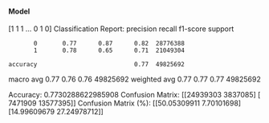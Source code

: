 #### Model
[1 1 1 ... 0 1 0]
Classification Report:
              precision    recall  f1-score   support

           0       0.77      0.87      0.82  28776388
           1       0.78      0.65      0.71  21049304

    accuracy                           0.77  49825692
   macro avg       0.77      0.76      0.76  49825692
weighted avg       0.77      0.77      0.77  49825692

Accuracy: 0.7730288622985908
Confusion Matrix:
[[24939303  3837085]
 [ 7471909 13577395]]
Confusion Matrix (%):
[[50.05309911  7.70101698]
 [14.99609679 27.24978712]]
